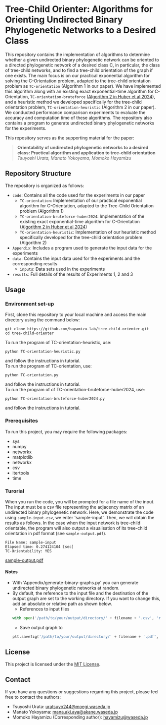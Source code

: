 # Tree-Child Orienter: Algorithms for Orienting Undirected Binary Phylogenetic Networks to a Desired Class

This repository contains the implementation of algorithms to determine whether a given undirected binary phylogenetic network can be oriented to a directed phylogenetic network of a desired class C, in particular, the class of tree-child networks, and to find a tree-child orientation of the graph if one exists. The main focus is on our practical exponential algorithm for solving the C-Orientation problem, adapted to the tree-child orientation problem as `TC-orientation` (Algorithm 1 in our paper). We have implemented this algorithm along with an existing exact exponential-time algorithm for C-Orientation, `TC-orientation-bruteforce` ([Algorithm 2 in Huber et al 2024](https://doi.org/10.1016/j.jcss.2023.103480)), and a heuristic method we developed specifically for the tree-child orientation problem, `TC-orientation-heuristic` (Algorithm 2 in our paper). We conducted performance comparison experiments to evaluate the accuracy and computation time of these algorithms. The repository also contains a program to generate undirected binary phylogenetic networks for the experiments. 

This repository serves as the supporting material for the paper:

> **Orientability of undirected phylogenetic networks to a desired class: Practical algorithm and application to tree-child orientation**
> _Tsuyoshi Urata, Manato Yokoyama, Momoko Hayamizu_

## Repository Structure

The repository is organized as follows:

* `code`: Contains all the code used for the experiments in our paper
  * `TC-orientation`: Implementation of our practical exponential algorithm for C-Orientation, adapted to the Tree-Child Orientation problem (Algorithm 1)
  * `TC-orientation-bruteforce-huber2024`: Implementation of the existing exact exponential-time algorithm for C-Orientation  ([Algorithm 2 in Huber et al 2024](https://doi.org/10.1016/j.jcss.2023.103480))
  * `TC-orientation-heuristic`: Implementation of our heuristic method specifically developed for the tree-child orientation problem (Algorithm 2)
* `Appendix`: Includes a program used to generate the input data for the experiments
* `data`: Contains the input data used for the experiments and the corresponding results
  * `inputs`: Data sets used in the experiments
* `results`: Full details of the results of Experiments 1, 2 and 3

## Usage

### Environment set-up

First, clone this repository to your local machine and access the main directory using the command below:
```terminal
git clone https://github.com/hayamizu-lab/tree-child-orienter.git
cd tree-child-orienter
```
To run the program of TC-orientation-heuristic, use:
```
python TC-orientation-heuristic.py
```
and follow the instructions in tutorial.  
To run the program of TC-orientation, use:
```
python TC-orientation.py
```
and follow the instructions in tutorial.  
To run the program of of TC-orientation-bruteforce-huber2024, use:
```
python TC-orientation-bruteforce-huber2024.py
```
and follow the instructions in tutorial.

### Prerequisites
To run this project, you may require the following packages:
+ sys
+ numpy
+ networkx
+ matplotlib
+ networkx
+ csv
+ itertools
+ time

### Turorial
When you run the code, you will be prompted for a file name of the input. The input must be a csv file representing the adjacency matrix of an undirected binary phylogenetic network. Here, we demonstrate the code using  `sample-input.csv`, we enter 'sample-input'. Then, we will obtain the results as follows. In the case when the input network is tree-child orientable, the program will also output a visualisation of its tree-child orientation in pdf format (see `sample-output.pdf`). 
```
File Name: sample-input
Elapsed time: 0.274124104 [sec]
TC-Orientability: YES
```
[sample-output.pdf](sample-output.pdf)

#### Notes
+ With 'Appendix/generate-binary-graphs.py' you can generate undirected binary phylogenetic networks at random.
+ By default, the reference to the input file and the destination of the output graph are set to the working directory. If you want to change this, add an absolute or relative path as shown below.
    - References to input files
    ```python
    with open('/path/to/your/output/directory/' + filename + '.csv', 'r', encoding='utf-8') as file:
    ```
    - Save output graph to
    ```python
    plt.savefig('/path/to/your/output/directory/' + filename + '.pdf', format='pdf') 
    ```

## License

This project is licensed under the [MIT License](LICENSE).

## Contact

If you have any questions or suggestions regarding this project, please feel free to contact the authors:

- Tsuyoshi Urata: [uratsuyo244@moegi.waseda.jp](mailto:uratsuyo244@moegi.waseda.jp)
- Manato Yokoyama: [mana.aki.aya@akane.waseda.jp](mailto:mana.aki.aya@akane.waseda.jp)
- Momoko Hayamizu (Corresponding author): [hayamizu@waseda.jp](mailto:hayamizu@waseda.jp)
